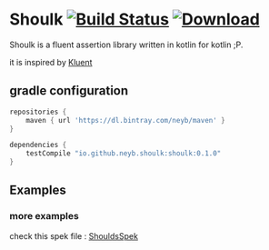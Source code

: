 # Shoulk [![Build Status](https://travis-ci.org/neyb/shoulk.svg?branch=master)](https://travis-ci.org/neyb/shoulk) [![Download](https://api.bintray.com/packages/neyb/maven/shoulk/images/download.svg?version=0.1.0)](https://bintray.com/neyb/maven/shoulk/0.1.0/link)

Shoulk is a fluent assertion library written in kotlin for kotlin ;P.

it is inspired by [Kluent](https://github.com/MarkusAmshove/Kluent)


## gradle configuration

```gradle
repositories {
    maven { url 'https://dl.bintray.com/neyb/maven' }
}

dependencies {
    testCompile "io.github.neyb.shoulk:shoulk:0.1.0"
}
```

## Examples

### more examples

check this spek file : [ShouldsSpek](https://github.com/neyb/shoulk/blob/master/src/test/kotlin/io/github/neyb/shoulk/ShouldsSpek.kt)
